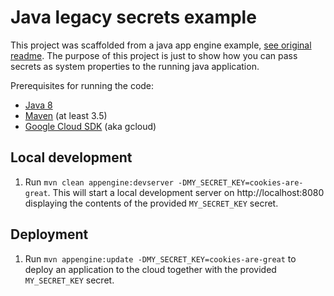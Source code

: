 # Java legacy secrets example

This project was scaffolded from a java app engine example, [see original readme](scaffolded_readme.md). The purpose of this project is just to show how you can pass secrets as system properties to the running java application.

Prerequisites for running the code:

* [Java 8](http://www.oracle.com/technetwork/java/javase/downloads/index.html)
* [Maven](https://maven.apache.org/download.cgi) (at least 3.5)
* [Google Cloud SDK](https://cloud.google.com/sdk/) (aka gcloud)

## Local development

1. Run `mvn clean appengine:devserver -DMY_SECRET_KEY=cookies-are-great`. This will start a local development server on http://localhost:8080 displaying the contents of the provided `MY_SECRET_KEY` secret.

## Deployment

1. Run `mvn appengine:update -DMY_SECRET_KEY=cookies-are-great` to deploy an application to the cloud together with the provided `MY_SECRET_KEY` secret. 